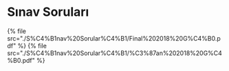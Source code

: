# Sınav Soruları

<!--Index-->

{% file src="./S%C4%B1nav%20Sorular%C4%B1/Final%202018%20G%C4%B0.pdf" %}
{% file src="./S%C4%B1nav%20Sorular%C4%B1/%C3%87an%202018%20G%C4%B0.pdf" %}

<!--Index-->
